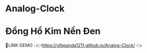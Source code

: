 # Analog-Clock
# Đồng Hồ Kim Nền Đen 

📌LINK DEMO : 👉https://ytbpanda1211.github.io/Analog-Clock/ 👈
